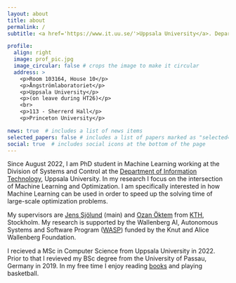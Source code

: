 ```yaml
---
layout: about
title: about
permalink: /
subtitle: <a href='https://www.it.uu.se/'>Uppsala University</a>. Department of Information Technology. PhD Student.

profile:
  align: right
  image: prof_pic.jpg
  image_circular: false # crops the image to make it circular
  address: >
    <p>Room 103164, House 10</p>
    <p>Ångströmlaboratoriet</p>
    <p>Uppsala University</p>
    <p>(on leave during HT26)</p>
    <br>
    <p>113 - Sherrerd Hall</p>
    <p>Princeton University</p>

news: true  # includes a list of news items
selected_papers: false # includes a list of papers marked as "selected={true}"
social: true  # includes social icons at the bottom of the page
---
```


Since August 2022, I am PhD student in Machine Learning working at the Division of Systems and Control at the <a href='https://www.it.uu.se/'>Department of Information Technology</a>, Uppsala University. In my research I focus on the intersection of Machine Learning and Optimization. I am specifically interested in how Machine Learning can be used in order to speed up the solving time of large-scale optimization problems.

My supervisors are <a href='https://jsjol.github.io/'>Jens Sjölund</a> (main) and <a href='https://www.kth.se/profile/ozan'>Ozan Öktem</a> from <a href='https://www.kth.se'>KTH</a>, Stockholm. My research is supported by the Wallenberg AI, Autonomous Systems and Software Program (<a href='https://wasp-sweden.org/'>WASP</a>) funded by the Knut and Alice Wallenberg Foundation.

I recieved a MSc in Computer Science from Uppsala University in 2022. Prior to that I revieved my BSc degree from the University of Passau, Germany in 2019. In my free time I enjoy reading <a href="\books">books</a> and playing basketball.
